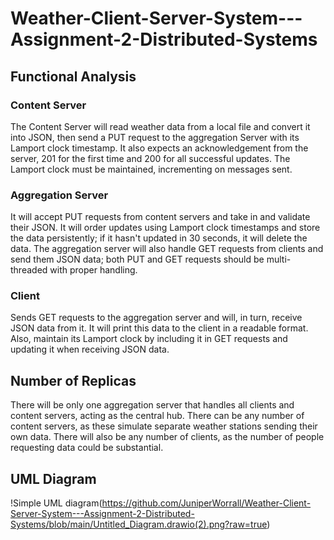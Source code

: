 # Weather-Client-Server-System---Assignment-2-Distributed-Systems

## Functional Analysis

### Content Server

The Content Server will read weather data from a local file and convert it into JSON, then send a PUT request to the aggregation Server with its Lamport clock timestamp. It also expects an acknowledgement from the server, 201 for the first time and 200 for all successful updates. The Lamport clock must be maintained, incrementing on messages sent. 

### Aggregation Server

It will accept PUT requests from content servers and take in and validate their JSON. It will order updates using Lamport clock timestamps and store the data persistently; if it hasn't updated in 30 seconds, it will delete the data. The aggregation server will also handle GET requests from clients and send them JSON data; both PUT and GET requests should be multi-threaded with proper handling. 

### Client

Sends GET requests to the aggregation server and will, in turn, receive JSON data from it. It will print this data to the client in a readable format. Also, maintain its Lamport clock by including it in GET requests and updating it when receiving JSON data. 

## Number of Replicas

There will be only one aggregation server that handles all clients and content servers, acting as the central hub. There can be any number of content servers, as these simulate separate weather stations sending their own data. There will also be any number of clients, as the number of people requesting data could be substantial.

## UML Diagram

!Simple UML diagram(https://github.com/JuniperWorrall/Weather-Client-Server-System---Assignment-2-Distributed-Systems/blob/main/Untitled_Diagram.drawio(2).png?raw=true)
